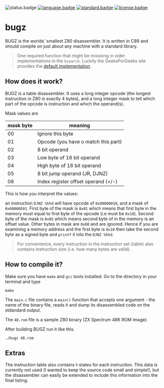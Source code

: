 ![status.badge] [![language.badge]][language.url] [![standard.badge]][standard.url] [![license.badge]][license.url]

# bugz

BUGZ is the worlds' smallest Z80 disassembler. It is written in C89 and 
should compile on just about any machine with a standard library. 

 > One required function that might be missiong in older implementations 
 > in the `bsearch`. Luckily the GeeksForGeeks site provides the 
 > [default implementation](https://www.geeksforgeeks.org/binary-search/).  

## How does it work?

BUGZ is a table disassembler. It uses a long integer opcode (the longest 
instruction in Z80 is exactly 4 bytes), and a long integer mask to tell 
which part of the opcode is instruction and which the operand(s). 

Mask values are

| mask byte |  meaning                            |
|-----------|-------------------------------------|
| 00        | Ignore this byte                    |
| 01        | Opcode (you have o match this part) |
| 02        | 8 bit operand                       |
| 03        | Low byte of 16 bit operand          |
| 04        | High byte of 16 bit operand         |
| 05        | 8 bit jump operand (JR, DJNZ)       |
| 06        | Index register offset operand (+/-) |

This is how you interpret the values:

an instruction `DJNZ %hhd` will have opcode of `0x00000010`, and
a mask of `0x00000501`. First byte of the mask is `0x01` which means
that first byte in the memory must equal to first byte of the opcode 
(i.e must be `0x10`). Second byte of the mask is `0x05` which means 
second byte of in the memory is an offset value. Other bytes in 
mask are `0x00` and are ignored. Hence if you are examining a memory
address and the first byte is `0x10` then take the second byte as
a signed byte and `printf` it into the `DJNZ %hhd`. 

 > For convenience, every instruction in the instruction set (table)
 > also contains instruction size (i.e. how many bytes are valid).

## How to compile it?

Make sure you have `make` and `gcc` tools installed. Go to the directory
in your terminal and type

`make`

The `main.c` file contains a `main()` function that accepts one argument -
the name of the binary file, reads it and dump its disassembled code on the
stdandard output.

The `48.rom` file is a sample Z80 binary (ZX Spectrum 48K ROM image). 

After building BUGZ run it like this. 

`./bugz 48.rom`

## Extras

The instruction table also contains t-states for each instruction. This 
data is currently not used (I wanted to keep the source code small and 
simple!), but the disassembler can easily be extended to include this 
information into the final listing.

[language.url]:   https://en.wikipedia.org/wiki/ANSI_C
[language.badge]: https://img.shields.io/badge/language-C-blue.svg

[standard.url]:   https://en.wikipedia.org/wiki/C89/
[standard.badge]: https://img.shields.io/badge/standard-C89-blue.svg

[license.url]:    https://github.com/tstih/nice/blob/master/LICENSE
[license.badge]:  https://img.shields.io/badge/license-MIT-blue.svg

[status.badge]:  https://img.shields.io/badge/status-stable-darkgreen.svg